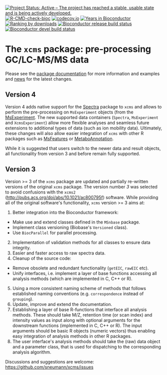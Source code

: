 [![Project Status: Active – The project has reached a stable, usable state and is being actively developed.](https://www.repostatus.org/badges/latest/active.svg)](https://www.repostatus.org/#active)
[![R-CMD-check-bioc](https://github.com/sneumann/xcms/workflows/R-CMD-check-bioc/badge.svg)](https://github.com/sneumann/xcms/actions?query=workflow%3AR-CMD-check-bioc)
[![codecov.io](https://codecov.io/github/sneumann/xcms/coverage.svg?branch=master)](https://codecov.io/github/sneumann/xcms?branch=master)
[![Years in Bioconductor](http://www.bioconductor.org/shields/years-in-bioc/xcms.svg)](http://www.bioconductor.org/packages/release/bioc/html/xcms.html)
[![Ranking by downloads](http://bioconductor.org/shields/downloads/release/xcms.svg)](https://bioconductor.org/packages/stats/bioc/xcms/)
[![Bioconductor release build status](http://www.bioconductor.org/shields/build/release/bioc/xcms.svg)](http://www.bioconductor.org/packages/release/bioc/html/xcms.html)
[![Bioconductor devel build status](http://www.bioconductor.org/shields/build/devel/bioc/xcms.svg)](http://www.bioconductor.org/checkResults/devel/bioc-LATEST/xcms.html)


# The `xcms` package: pre-processing GC/LC-MS/MS data

Please see the [package documentation](https://sneumann.github.io/xcms/) for
more information and examples and [news](inst/NEWS) for the latest changes.


## Version 4

Version 4 adds native support for the
[Spectra](https://github.com/RforMassSpectrometry/Spectra) package to `xcms` and
allows to perform the pre-processing on `MsExperiment` objects (from the
[MsExperiment](https://github.com/RforMassSpectrometry/MsExperiment). The new
supported data containers (`Spectra`, `MsExperiment` and `XcmsExperiment`) allow
more flexible analyses and seamless future extensions to additional types of
data (such as ion mobility data). Ultimately, these changes will also allow
easier integration of `xcms` with other R packages such as
[MsFeatures](https://github.com/RforMassSpectrometry/MsFeatures) or
[MetaboAnnotation](https://github.com/RforMassSpectrometry/MetaboAnnotation).

While it is suggested that users switch to the newer data and result objects,
all functionality from version 3 and before remain fully supported.


## Version 3

Version >= 3 of the `xcms` package are updated and partially re-written versions
of the original `xcms` package. The version number *3* was selected to avoid
confusions with the `xcms2` (http://pubs.acs.org/doi/abs/10.1021/ac800795f)
software. While providing all of the original software's functionality, `xcms`
version >= 3 aims at:

1) Better integration into the Bioconductor framework:
  - Make use and extend classes defined in the `MSnbase` package.
  - Implement class versioning (Biobase's `Versioned` class).
  - Use `BiocParallel` for parallel processing.
2) Implementation of validation methods for all classes to ensure data
   integrity.
3) Easier and faster access to raw spectra data.
4) Cleanup of the source code:
  - Remove obsolete and redundant functionality (`getEIC`, `rawEIC` etc).
  - Unify interfaces, i.e. implement a layer of base functions accessing all
    analysis methods (which are implemented in C, C++ or R).
5) Using a more consistent naming scheme of methods that follows established
   naming conventions (e.g. `correspondence` instead of `grouping`).
6) Update, improve and extend the documentation.
7) Establishing a layer of base R-functions that interface all analysis
   methods. These should take M/Z, retention time (or scan index) and intensity
   values as input along with optional arguments for the downstream functions
   (implemented in C, C++ or R). The input arguments should be basic R objects
   (numeric vectors) thus enabling easy integration of analysis methods in other
   R packages.
8) The user interface's analysis methods should take the (raw) data object and a
   parameter class, that is used for dispatching to the corresponding analysis
   algorithm.

Discussions and suggestions are welcome:
https://github.com/sneumann/xcms/issues
